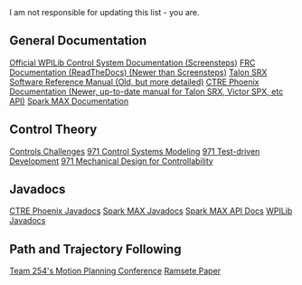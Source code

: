 <aside class="Warning">
I am not responsible for updating this list - you are.
</aside>

## General Documentation
[Official WPILib Control System Documentation (Screensteps)](https://wpilib.screenstepslive.com/s/4485)
[FRC Documentation (ReadTheDocs) (Newer than Screensteps)](https://frc-docs.readthedocs.io/en/latest/)
[Talon SRX Software Reference Manual (Old, but more detailed)](https://www.ctr-electronics.com/downloads/pdf/Talon%20SRX%20Software%20Reference%20Manual-3.pdf)
[CTRE Phoenix Documentation (Newer, up-to-date manual for Talon SRX, Victor SPX, etc API)](https://phoenix-documentation.readthedocs.io/en/latest/index.html)
[Spark MAX Documentation](http://www.revrobotics.com/sparkmax-software/)

## Control Theory
[Controls Challenges](https://janismac.github.io/ControlChallenges/)
[971 Control Systems Modeling](https://www.youtube.com/watch?v=RLrZzSpHP4E)
[971 Test-driven Development](https://www.youtube.com/watch?v=uGtT8ojgSzg)
[971 Mechanical Design for Controllability](https://www.youtube.com/watch?v=VNfFn-gcfFI)

## Javadocs
[CTRE Phoenix Javadocs](https://www.ctr-electronics.com/downloads/api/java/html/index.html)
[Spark MAX Javadocs](http://www.revrobotics.com/content/sw/max/sw-docs/java/index.html)
[Spark MAX API Docs](http://www.revrobotics.com/content/sw/max/sw-docs/SPARK-MAX-Java-API-Offline.pdf)
[WPILib Javadocs](https://first.wpi.edu/FRC/roborio/release/docs/java/)

## Path and Trajectory Following
[Team 254's Motion Planning Conference](https://youtu.be/8319J1BEHwM)
[Ramsete Paper](https://www.dis.uniroma1.it/~labrob/pub/papers/Ramsete01.pdf)
